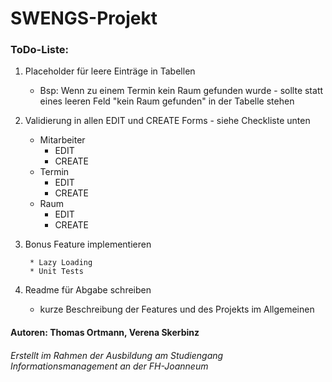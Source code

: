 # SWENGS-Projekt
### ToDo-Liste:
1. Placeholder für leere Einträge in Tabellen 
    * Bsp: Wenn zu einem Termin kein Raum gefunden wurde - sollte statt
    eines leeren Feld "kein Raum gefunden" in der Tabelle stehen
2. Validierung in allen EDIT und CREATE Forms - siehe Checkliste unten
    * Mitarbeiter
        * EDIT
        * CREATE
    * Termin
        * EDIT
        * CREATE
    * Raum
        * EDIT
        * CREATE
3. Bonus Feature implementieren
        
        * Lazy Loading        
        * Unit Tests
4. Readme für Abgabe schreiben
    * kurze Beschreibung der Features und des Projekts im Allgemeinen
    
    
#### Autoren: Thomas Ortmann, Verena Skerbinz
###### Erstellt im Rahmen der Ausbildung am Studiengang Informationsmanagement an der FH-Joanneum


